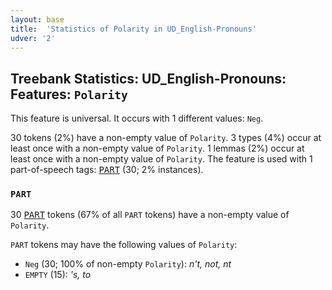 ```yaml
---
layout: base
title:  'Statistics of Polarity in UD_English-Pronouns'
udver: '2'
---
```


## Treebank Statistics: UD_English-Pronouns: Features: `Polarity`

This feature is universal.
It occurs with 1 different values: `Neg`.

30 tokens (2%) have a non-empty value of `Polarity`.
3 types (4%) occur at least once with a non-empty value of `Polarity`.
1 lemmas (2%) occur at least once with a non-empty value of `Polarity`.
The feature is used with 1 part-of-speech tags: <tt><a href="en_pronouns-pos-PART.html">PART</a></tt> (30; 2% instances).

### `PART`

30 <tt><a href="en_pronouns-pos-PART.html">PART</a></tt> tokens (67% of all `PART` tokens) have a non-empty value of `Polarity`.

`PART` tokens may have the following values of `Polarity`:

* `Neg` (30; 100% of non-empty `Polarity`): <em>n't, not, nt</em>
* `EMPTY` (15): <em>'s, to</em>

